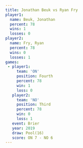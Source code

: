 ```yaml
---
title: Jonathan Beuk vs Ryan Fry
player1:              
  name: Beuk, Jonathan
  percent: 78         
  wins: 1             
  losses: 0           
player2:              
  name: Fry, Ryan     
  percent: 78         
  wins: 0             
  losses: 1           
games:
 - player1:          
     team: 'ON'      
     position: Fourth
     percent: 78     
     win: 1          
     loss: 0         
   player2:         
     team: 'NO'     
     position: Third
     percent: 78    
     win: 0         
     loss: 1        
   event: Brier      
   year: 2019        
   draw: Pool(16)    
   score: ON 7 - NO 6
---
```

